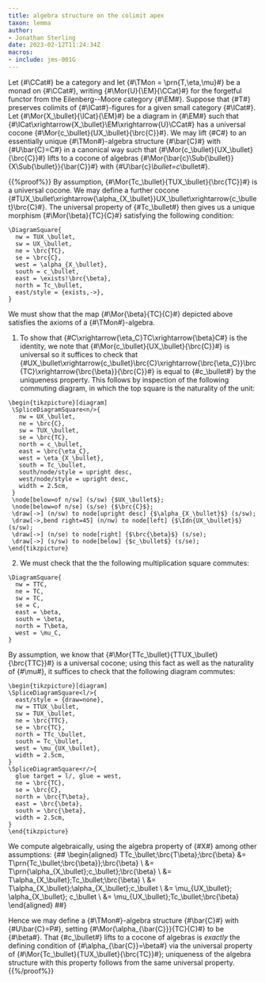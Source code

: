 ```yaml
---
title: algebra structure on the colimit apex
taxon: lemma
author:
- Jonathan Sterling
date: 2023-02-12T11:24:34Z
macros:
- include: jms-001G
---
```


Let {#\CCat#} be a category and let {#\TMon = \prn{T,\eta,\mu}#} be a monad on {#\CCat#}, writing {#\Mor{U}{\EM}{\CCat}#} for the forgetful functor from the Eilenberg--Moore category {#\EM#}. Suppose that {#T#} preserves colimits of {#\ICat#}-figures for a given small category {#\ICat#}. Let {#\Mor{X_\bullet}{\ICat}{\EM}#} be a diagram in {#\EM#} such that {#\ICat\xrightarrow{X_\bullet}\EM\xrightarrow{U}\CCat#} has a universal cocone {#\Mor{c_\bullet}{UX_\bullet}{\brc{C}}#}. We may lift {#C#} to an essentially unique {#\TMon#}-algebra structure {#\bar{C}#} with {#U\bar{C}=C#} in a canonical way such that {#\Mor{c_\bullet}{UX_\bullet}{\brc{C}}#} lifts to a cocone of algebras {#\Mor{\bar{c}\Sub{\bullet}}{X\Sub{\bullet}}{\bar{C}}#} with {#U\bar{c}_\bullet=c_\bullet#}.

{{%proof%}}
By assumption, {#\Mor{Tc_\bullet}{TUX_\bullet}{\brc{TC}}#} is a universal cocone. We may define a further cocone {#TUX_\bullet\xrightarrow{\alpha_{X_\bullet}}UX_\bullet\xrightarrow{c_\bullet}\brc{C}#}. The universal property of {#Tc_\bullet#} then gives us a unique morphism {#\Mor{\beta}{TC}{C}#} satisfying the following condition:

```render-latex
\DiagramSquare{
  nw = TUX_\bullet,
  sw = UX_\bullet,
  ne = \brc{TC},
  se = \brc{C},
  west = \alpha_{X_\bullet},
  south = c_\bullet,
  east = \exists!\brc{\beta},
  north = Tc_\bullet,
  east/style = {exists,->},
}
```

We must show that the map {#\Mor{\beta}{TC}{C}#} depicted above satisfies the axioms of a {#\TMon#}-algebra. 

1. To show that {#C\xrightarrow{\eta_C}TC\xrightarrow{\beta}C#} is the identity, we note that {#\Mor{c_\bullet}{UX_\bullet}{\brc{C}}#} is universal so it suffices to check that {#UX_\bullet\xrightarrow{c_\bullet}\brc{C}\xrightarrow{\brc{\eta_C}}\brc{TC}\xrightarrow{\brc{\beta}}{\brc{C}}#} is equal to {#c_\bullet#} by the uniqueness property. This follows by inspection of the following commuting diagram, in which the top square is the naturality of the unit:

  ```render-latex
  \begin{tikzpicture}[diagram]
   \SpliceDiagramSquare<n/>{
     nw = UX_\bullet,
     ne = \brc{C},
     sw = TUX_\bullet,
     se = \brc{TC},
     north = c_\bullet,
     east = \brc{\eta_C},
     west = \eta_{X_\bullet},
     south = Tc_\bullet,
     south/node/style = upright desc,
     west/node/style = upright desc,
     width = 2.5cm,
   }
   \node[below=of n/sw] (s/sw) {$UX_\bullet$};
   \node[below=of n/se] (s/se) {$\brc{C}$};
   \draw[->] (n/sw) to node[upright desc] {$\alpha_{X_\bullet}$} (s/sw);
   \draw[->,bend right=45] (n/nw) to node[left] {$\Idn{UX_\bullet}$} (s/sw);
   \draw[->] (n/se) to node[right] {$\brc{\beta}$} (s/se);
   \draw[->] (s/sw) to node[below] {$c_\bullet$} (s/se);
  \end{tikzpicture}
  ```
  
2. We must check that the the following multiplication square commutes:
  ```render-latex
  \DiagramSquare{
    nw = TTC,
    ne = TC,
    sw = TC,
    se = C,
    east = \beta,
    south = \beta,
    north = T\beta,
    west = \mu_C,
  }
  ```

   By assumption, we know that {#\Mor{TTc_\bullet}{TTUX_\bullet}{\brc{TTC}}#} is a universal cocone; using this fact as well as the naturality of {#\mu#}, it suffices to check that the following diagram commutes:
  ```render-latex
  \begin{tikzpicture}[diagram]
  \SpliceDiagramSquare<l/>{
    east/style = {draw=none},
    nw = TTUX_\bullet,
    sw = TUX_\bullet,
    ne = \brc{TTC},
    se = \brc{TC},
    north = TTc_\bullet,
    south = Tc_\bullet,
    west = \mu_{UX_\bullet},
    width = 2.5cm,
  }
  \SpliceDiagramSquare<r/>{
    glue target = l/, glue = west,
    ne = \brc{TC},
    se = \brc{C},
    north = \brc{T\beta},
    east = \brc{\beta},
    south = \brc{\beta},
    width = 2.5cm,
  }
  \end{tikzpicture}
  ```

  We compute algebraically, using the algebra property of {#X#} among other assumptions:
  {##
  \begin{aligned}
    TTc_\bullet;\brc{T\beta};\brc{\beta} 
    &= 
    T\prn{Tc_\bullet;\brc{\beta}};\brc{\beta}
    \\
    &= 
    T\prn{\alpha_{X_\bullet};c_\bullet};\brc{\beta}
    \\
    &=
    T\alpha_{X_\bullet};Tc_\bullet;\brc{\beta}
    \\
    &= 
    T\alpha_{X_\bullet};\alpha_{X_\bullet};c_\bullet
    \\
    &=
    \mu_{UX_\bullet};
    \alpha_{X_\bullet};
    c_\bullet
    \\
    &=
    \mu_{UX_\bullet};Tc_\bullet;\brc{\beta}
  \end{aligned}
  ##}

Hence we may define a {#\TMon#}-algebra structure {#\bar{C}#} with {#U\bar{C}=P#}, setting {#\Mor{\alpha_{\bar{C}}}{TC}{C}#} to be {#\beta#}. That {#c_\bullet#} lifts to a cocone of algebras is *exactly* the defining condition of {#\alpha_{\bar{C}}=\beta#} via the universal property of {#\Mor{Tc_\bullet}{TUX_\bullet}{\brc{TC}}#}; uniqueness of the algebra structure with this property follows from the same universal property.
{{%/proof%}}
